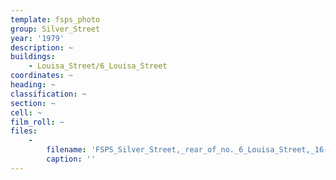 ```yaml
---
template: fsps_photo
group: Silver_Street
year: '1979'
description: ~
buildings:
    - Louisa_Street/6_Louisa_Street
coordinates: ~
heading: ~
classification: ~
section: ~
cell: ~
film_roll: ~
files:
    -
        filename: 'FSPS_Silver_Street,_rear_of_no._6_Louisa_Street,_16-1-A_1979.png'
        caption: ''
---
```

